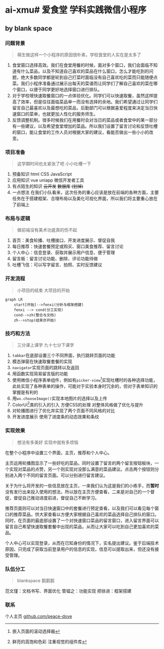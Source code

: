 # ai-xmu# 爱食堂 学科实践微信小程序

## by blank space

### 问题背景

> 萌生做这样一个小程序的原因很朴素，学校食堂的人实在是太多了

1. 食堂窗口选择高效。我们在食堂用餐的时候，面对多个窗口，我们会面临不知道有什么菜品，以及不知道自己喜欢的菜品在什么窗口，怎么才能吃到的问题，绝大多数同学都是轮到自己打菜时面临没有自己喜欢吃的菜而只能随便点菜。我们小程序准备通过展示出每天的菜谱而让同学们了解自己喜欢的菜在哪个窗口，以便于同学更好地选择窗口进行排队。
2. 对于学校增快速取餐窗口的一点体验优化。同学们可以快速取餐，虽然这样提高了效率，但是往往面临菜品单一而没有选择的余地。我们希望通过让同学们留言自己最喜欢以及最想吃的菜品，后勤部门可以根据喜爱程度来决定当日快速窗口的菜单，也就更加人性化的服务师生。
3. 反馈调整机制。很多时候我们在用餐时会对当日的菜品或者食堂中的某一部分有一些建议，以及希望食堂增加的菜品。所以我们设置了留言讨论和反馈吐槽的窗口，能让食堂的工作人员对根据大家的建议，看能否做出一些小小的改变。

### 项目准备

> 这学期时间也太紧张了吧 小小吐槽一下

1. 预备知识 html CSS JavaScript
2. 应用知识 vue uniapp 微信开发者工具
3. 有点陌生的知识 ~~云开发~~ ~~数据库~~ ~~(划掉)~~
4. 一点想法 在我们小队看来，这次任务的重心应该是放在前端的各种方面，主要任务在于搭建框架、合理布局以及美化可视化界面，所以我们将主要重心放在了前端上

### 布局与逻辑

> 做前端没有美术功底真的伤不起 

1. 首页：美食轮播、吐槽接口、开发进度展示、督促自我
2. 每日推荐：快速套餐预定或购买、窗口美食推荐、留言讨论
3. 个人中心：信息登录、获取并展示用户信息、便于管理
4. 留言板：留言讨论功能、删除、评论功能待做
5. 吐槽飞信：可以写字留言、拍照、实时反馈建议

### 开发流程

> 小项目的结束 大项目的开始

```mermaid
graph LR
	start[开始]-->fenxi(分析与框架搭建)
	fenxi --> cond(分工实现)
	cond-->zh(整合与文档)
	zh-->stop(结束亦开始)
```

### 技巧和方法

> 三分课上课学 九十七分下课学

1. `tabbar`在底部设置三个不同界面，执行跳转页面的功能
2. 模态弹窗在快速取餐套餐的实现
3. `navigator`实现页面的跳转以及返回
4. 用函数实现简易留言版的功能
5. 使用微信小程序表单组件，例如有`picker-view`[^1]实现吐槽时的各种选择功能，此处实现了各种表单的操作，可能对于实验本身时冗余的，但对于表单知识的掌握是有利的
6. 用`wx.chooseImage()`实现本地图片的选择以及上传
7. ColorUi[^2]类的引入的引入 方便CSS的处理 对整体风格做了优化与提升
8. 对轮播图进行了优化并实现了两个页面不同风格的对比
9. 开发进度展示 使用了进度条的动态效果和条纹

### 实现效果

> 想法有多美好 实现中就有多烦恼

在整个小程序中设置三个界面，主页，推荐和个人中心。

主页运用轮播图显示了一些好吃的菜品，同时设置了留言的两个留言按钮板块，一个实现对菜品的点赞，另一个则实现对没那么满意的菜品建议。点击两个按钮则分别进入两个不同的留言页面。可以分别进行留言建议。

关于为什么将开发的一些信息放在主页，一来我们认为这是我们的小练手，而**暂时**没有发行出来投入使用的想法，所以放在主页方便查看，二来是对自己的一个督促，督促自己推动进度前进，督促自己不断学习。

推荐页面则可以对当日快速窗口中的套餐进行预定查看，以及我们可以看见每个窗口的推荐菜品，供大家查看以方便大家根据自己喜欢的菜品选择自己排队的窗口。同时，在页面的最底部设置了一个对快速窗口菜品的留言窗口，进入留言界面可以留言自己希望快速取餐套餐中出现的菜品，从而让大家可以吃到自己更加喜欢的菜品。

个人中心可以实现登录，从而在已知身份的情况下，实名提出建议。鉴于后端技术原因，只完成了获取当前登录用户的信息的实现，信息可以提取出来，但还没有接受管理。

### 队伍分工

> blankspace 鹅鹅鹅 

范文瑾：文档书写、界面优化
管韫之：功能实现
把徐进：框架搭建

### 联系

个人主页 [github.com/peace-dove](github.com/peace-dove)

[^1]: 嵌入页面的滚动选择器
[^2]: 鲜亮的高饱和色彩 注重视觉的组件库
